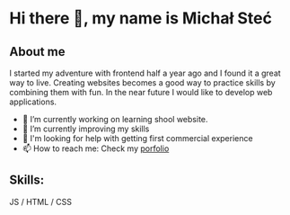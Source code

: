 
# Hi there 👋, my name is Michał Steć

## About me

I started my adventure with frontend half a year ago and I found it a great way to live. Creating websites becomes a good way to practice skills by combining them with fun. In the near future I would like to develop web applications.  

- 🔭 I’m currently working on learning shool website. 
- 🌱 I’m currently  improving my skills 
- 🤔 I'm looking for help with getting first commercial experience
- 📫 How to reach me: Check my [porfolio](https://m0ri4r.github.io/Portfolio/)


## Skills:   

JS / HTML / CSS



